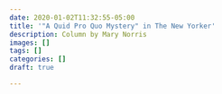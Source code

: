 ```yaml
---
date: 2020-01-02T11:32:55-05:00
title: '"A Quid Pro Quo Mystery" in The New Yorker'
description: Column by Mary Norris
images: []
tags: []
categories: []
draft: true

---
```

